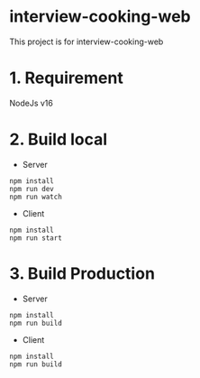 # interview-cooking-web
This project is for interview-cooking-web

# 1. Requirement
NodeJs v16

# 2. Build local
- Server
```
npm install
npm run dev
npm run watch
```

- Client
```
npm install
npm run start
```
# 3. Build Production
- Server
```
npm install
npm run build
```

- Client
```
npm install
npm run build
```

